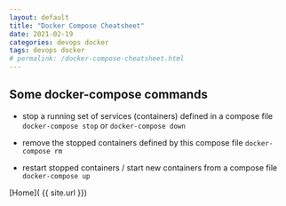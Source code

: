 ```yaml
---
layout: default
title: "Docker Compose Cheatsheet"
date: 2021-02-19
categories: devops docker
tags: devops docker
# permalink: /docker-compose-cheatsheet.html
---
```


## Some docker-compose commands

- stop a running set of services (containers) defined in a compose file
```docker-compose stop``` or ```docker-compose down```

- remove the stopped containers defined by this compose file
```docker-compose rm```

- restart stopped containers / start new containers from a compose file
```docker-compose up```

[Home]( {{ site.url }})